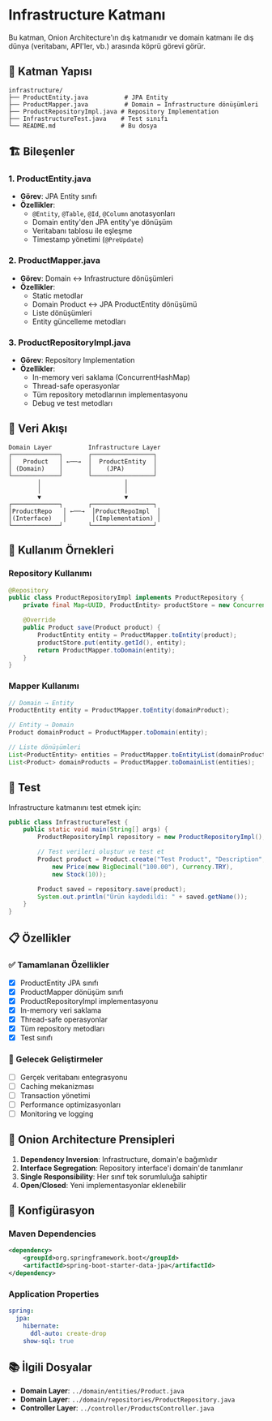 # Infrastructure Katmanı

Bu katman, Onion Architecture'ın dış katmanıdır ve domain katmanı ile dış dünya (veritabanı, API'ler, vb.) arasında köprü görevi görür.

## 📁 Katman Yapısı

```
infrastructure/
├── ProductEntity.java          # JPA Entity
├── ProductMapper.java          # Domain ↔ Infrastructure dönüşümleri
├── ProductRepositoryImpl.java # Repository Implementation
├── InfrastructureTest.java    # Test sınıfı
└── README.md                  # Bu dosya
```

## 🏗️ Bileşenler

### 1. ProductEntity.java

- **Görev**: JPA Entity sınıfı
- **Özellikler**:
  - `@Entity`, `@Table`, `@Id`, `@Column` anotasyonları
  - Domain entity'den JPA entity'ye dönüşüm
  - Veritabanı tablosu ile eşleşme
  - Timestamp yönetimi (`@PreUpdate`)

### 2. ProductMapper.java

- **Görev**: Domain ↔ Infrastructure dönüşümleri
- **Özellikler**:
  - Static metodlar
  - Domain Product ↔ JPA ProductEntity dönüşümü
  - Liste dönüşümleri
  - Entity güncelleme metodları

### 3. ProductRepositoryImpl.java

- **Görev**: Repository Implementation
- **Özellikler**:
  - In-memory veri saklama (ConcurrentHashMap)
  - Thread-safe operasyonlar
  - Tüm repository metodlarının implementasyonu
  - Debug ve test metodları

## 🔄 Veri Akışı

```
Domain Layer          Infrastructure Layer
┌─────────────┐       ┌─────────────────┐
│   Product   │ ←──→  │  ProductEntity  │
│ (Domain)    │       │    (JPA)        │
└─────────────┘       └─────────────────┘
        │                       │
        │                       │
        ▼                       ▼
┌─────────────┐       ┌─────────────────┐
│ProductRepo   │ ←──→  │ProductRepoImpl  │
│(Interface)   │       │(Implementation) │
└─────────────┘       └─────────────────┘
```

## 🚀 Kullanım Örnekleri

### Repository Kullanımı

```java
@Repository
public class ProductRepositoryImpl implements ProductRepository {
    private final Map<UUID, ProductEntity> productStore = new ConcurrentHashMap<>();

    @Override
    public Product save(Product product) {
        ProductEntity entity = ProductMapper.toEntity(product);
        productStore.put(entity.getId(), entity);
        return ProductMapper.toDomain(entity);
    }
}
```

### Mapper Kullanımı

```java
// Domain → Entity
ProductEntity entity = ProductMapper.toEntity(domainProduct);

// Entity → Domain
Product domainProduct = ProductMapper.toDomain(entity);

// Liste dönüşümleri
List<ProductEntity> entities = ProductMapper.toEntityList(domainProducts);
List<Product> domainProducts = ProductMapper.toDomainList(entities);
```

## 🧪 Test

Infrastructure katmanını test etmek için:

```java
public class InfrastructureTest {
    public static void main(String[] args) {
        ProductRepositoryImpl repository = new ProductRepositoryImpl();

        // Test verileri oluştur ve test et
        Product product = Product.create("Test Product", "Description",
            new Price(new BigDecimal("100.00"), Currency.TRY),
            new Stock(10));

        Product saved = repository.save(product);
        System.out.println("Ürün kaydedildi: " + saved.getName());
    }
}
```

## 📋 Özellikler

### ✅ Tamamlanan Özellikler

- [x] ProductEntity JPA sınıfı
- [x] ProductMapper dönüşüm sınıfı
- [x] ProductRepositoryImpl implementasyonu
- [x] In-memory veri saklama
- [x] Thread-safe operasyonlar
- [x] Tüm repository metodları
- [x] Test sınıfı

### 🔄 Gelecek Geliştirmeler

- [ ] Gerçek veritabanı entegrasyonu
- [ ] Caching mekanizması
- [ ] Transaction yönetimi
- [ ] Performance optimizasyonları
- [ ] Monitoring ve logging

## 🎯 Onion Architecture Prensipleri

1. **Dependency Inversion**: Infrastructure, domain'e bağımlıdır
2. **Interface Segregation**: Repository interface'i domain'de tanımlanır
3. **Single Responsibility**: Her sınıf tek sorumluluğa sahiptir
4. **Open/Closed**: Yeni implementasyonlar eklenebilir

## 🔧 Konfigürasyon

### Maven Dependencies

```xml
<dependency>
    <groupId>org.springframework.boot</groupId>
    <artifactId>spring-boot-starter-data-jpa</artifactId>
</dependency>
```

### Application Properties

```yaml
spring:
  jpa:
    hibernate:
      ddl-auto: create-drop
    show-sql: true
```

## 📚 İlgili Dosyalar

- **Domain Layer**: `../domain/entities/Product.java`
- **Domain Layer**: `../domain/repositories/ProductRepository.java`
- **Controller Layer**: `../controller/ProductsController.java`
